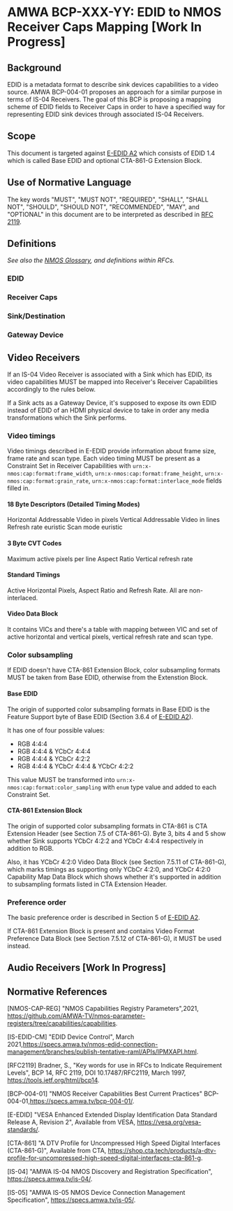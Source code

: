 # AMWA BCP-XXX-YY: EDID to NMOS Receiver Caps Mapping \[Work In Progress\]

## Background

EDID is a metadata format to describe sink devices capabilities to a video source. AMWA BCP-004-01 proposes an approach for a similar purpose in terms of IS-04 Receivers. The goal of this BCP is proposing a mapping scheme of EDID fields to Receiver Caps in order to have a specified way for representing EDID sink devices through associated IS-04 Receivers.

## Scope

This document is targeted against [E-EDID A2](#edid-ref) which consists of EDID 1.4 which is called Base EDID and optional CTA-861-G Extension Block.

## Use of Normative Language

The key words "MUST", "MUST NOT", "REQUIRED", "SHALL", "SHALL NOT", "SHOULD", "SHOULD NOT", "RECOMMENDED", "MAY", and "OPTIONAL" in this document are to be interpreted as described in [RFC 2119](#rfc2119-ref).

## Definitions

_See also the [NMOS Glossary](https://github.com/AMWA-TV/nmos/wiki/Glossary), and definitions within RFCs._

### EDID
### Receiver Caps
### Sink/Destination
### Gateway Device

## Video Receivers

If an IS-04 Video Receiver is associated with a Sink which has EDID, its video capabilities MUST be mapped into Receiver's Receiver Capabilities accordingly to the rules below.

If a Sink acts as a Gateway Device, it's supposed to expose its own EDID instead of EDID of an HDMI physical device to take in order any media transformations which the Sink performs.

### Video timings

Video timings described in E-EDID provide information about frame size, frame rate and scan type. Each video timing MUST be present as a Constraint Set in Receiver Capabilities with `urn:x-nmos:cap:format:frame_width`, `urn:x-nmos:cap:format:frame_height`, `urn:x-nmos:cap:format:grain_rate`, `urn:x-nmos:cap:format:interlace_mode` fields filled in.

#### 18 Byte Descriptors (Detailed Timing Modes)

Horizontal Addressable Video in pixels
Vertical Addressable Video in lines
Refresh rate euristic
Scan mode euristic

#### 3 Byte CVT Codes

Maximum active pixels per line
Aspect Ratio
Vertical refresh rate

#### Standard Timings

Active Horizontal Pixels, Aspect Ratio and Refresh Rate. All are non-interlaced.

#### Video Data Block

It contains VICs and there's a table with mapping between VIC and set of active horizontal and vertical pixels, vertical refresh rate and scan type.

### Color subsampling

If EDID doesn't have CTA-861 Extension Block, color subsampling formats MUST be taken from Base EDID, otherwise from the Extenstion Block.

#### Base EDID

The origin of supported color subsampling formats in Base EDID is the Feature Support byte of Base EDID (Section 3.6.4 of [E-EDID A2](#edid-ref)).

It has one of four possible values:
* RGB 4:4:4
* RGB 4:4:4 & YCbCr 4:4:4
* RGB 4:4:4 & YCbCr 4:2:2
* RGB 4:4:4 & YCbCr 4:4:4 & YCbCr 4:2:2

This value MUST be transformed into `urn:x-nmos:cap:format:color_sampling` with `enum` type value and added to each Constraint Set.

#### CTA-861 Extension Block

The origin of supported color subsampling formats in CTA-861 is CTA Extension Header (see Section 7.5 of CTA-861-G). Byte 3, bits 4 and 5 show whether Sink supports YCbCr 4:2:2 and YCbCr 4:4:4 respectively in addition to RGB.

Also, it has YCbCr 4:2:0 Video Data Block (see Section 7.5.11 of CTA-861-G), which marks timings as supporting only YCbCr 4:2:0, and YCbCr 4:2:0 Capability Map Data Block which shows whether it's supported in addition to subsampling formats listed in CTA Extension Header.

### Preference order

The basic preference order is described in Section 5 of [E-EDID A2](#edid-ref).

If CTA-861 Extension Block is present and contains Video Format Preference Data Block (see Section 7.5.12 of CTA-861-G), it MUST be used instead.

## Audio Receivers \[Work In Progress\]
             
## Normative References

<a id="nmos-cap-ref"></a>
[NMOS-CAP-REG]  "NMOS Capabilities Registry Parameters",2021, <https://github.com/AMWA-TV/nmos-parameter-registers/tree/capabilities/capabilities>.

<a id="is-edid-cm-ref"></a>
[IS-EDID-CM]  "EDID Device Control", March 2021,<https://specs.amwa.tv/nmos-edid-connection-management/branches/publish-tentative-raml/APIs/IPMXAPI.html>.

<a id="rfc2119-ref"></a>
[RFC2119]  Bradner, S., "Key words for use in RFCs to Indicate Requirement Levels", BCP 14, RFC 2119, DOI 10.17487/RFC2119, March 1997, <https://tools.ietf.org/html/bcp14>.

<a id="bcp-004-01-ref"></a>
[BCP-004-01] "NMOS Receiver Capabilities Best Current Practices"  BCP-004-01,<https://specs.amwa.tv/bcp-004-01/>.

<a id="edid-ref"></a>
[E-EDID] "VESA Enhanced Extended Display Identification Data Standard Release A, Revision 2", Available from VESA, <https://vesa.org/vesa-standards/>.

<a id="cta-861-ref"></a>
[CTA-861] "A DTV Profile for Uncompressed High Speed Digital Interfaces (CTA-861-G)", Available from CTA, <https://shop.cta.tech/products/a-dtv-profile-for-uncompressed-high-speed-digital-interfaces-cta-861-g>.

<a id="is-04-ref"></a>
[IS-04] "AMWA IS-04 NMOS Discovery and Registration Specification", <https://specs.amwa.tv/is-04/>.

<a id="is-05-ref"></a>
[IS-05] "AMWA IS-05 NMOS Device Connection Management Specification", <https://specs.amwa.tv/is-05/>.
